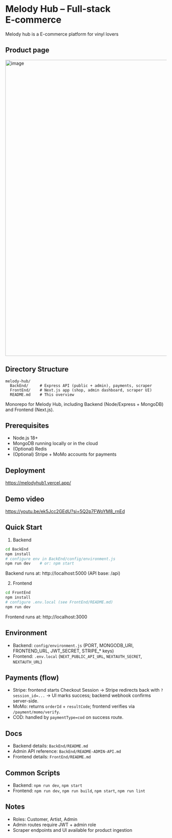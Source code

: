 # Melody Hub – Full-stack E‑commerce
Melody hub is a E-commerce platform for vinyl lovers


## Product page
<img width="1412" height="923" alt="image" src="https://github.com/user-attachments/assets/0d958d91-06ba-4bef-a304-c46f4d93a4ed" />

## Directory Structure
```
melody-hub/
  BackEnd/     # Express API (public + admin), payments, scraper
  FrontEnd/    # Next.js app (shop, admin dashboard, scraper UI)
  README.md    # This overview
```
Monorepo for Melody Hub, including Backend (Node/Express + MongoDB) and Frontend (Next.js).

## Prerequisites
- Node.js 18+
- MongoDB running locally or in the cloud
- (Optional) Redis
- (Optional) Stripe + MoMo accounts for payments

## Deployment
https://melodyhub1.vercel.app/

## Demo video
https://youtu.be/ek5Jcc2GEdU?si=5Q2p7FWoYM8_rnEd

## Quick Start
1) Backend
```bash
cd BackEnd
npm install
# configure env in BackEnd/config/environment.js
npm run dev    # or: npm start
```
Backend runs at: http://localhost:5000 (API base: /api)

2) Frontend
```bash
cd FrontEnd
npm install
# configure .env.local (see FrontEnd/README.md)
npm run dev
```
Frontend runs at: http://localhost:3000

## Environment
- Backend: `config/environment.js` (PORT, MONGODB_URI, FRONTEND_URL, JWT_SECRET, STRIPE_* keys)
- Frontend: `.env.local` (`NEXT_PUBLIC_API_URL`, `NEXTAUTH_SECRET`, `NEXTAUTH_URL`)

## Payments (flow)
- Stripe: frontend starts Checkout Session → Stripe redirects back with `?session_id=...` → UI marks success; backend webhook confirms server-side.
- MoMo: returns `orderId` + `resultCode`; frontend verifies via `/payment/momo/verify`.
- COD: handled by `paymentType=cod` on success route.

## Docs
- Backend details: `BackEnd/README.md`
- Admin API reference: `BackEnd/README-ADMIN-API.md`
- Frontend details: `FrontEnd/README.md`

## Common Scripts
- Backend: `npm run dev`, `npm start`
- Frontend: `npm run dev`, `npm run build`, `npm start`, `npm run lint`

## Notes
- Roles: Customer, Artist, Admin
- Admin routes require JWT + admin role
- Scraper endpoints and UI available for product ingestion
